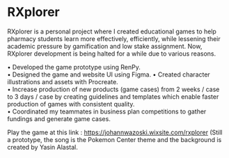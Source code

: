 # RXplorer
RXplorer is a personal project where I created educational games to help pharmacy students learn more effectively, efficiently, while lessening their academic pressure by gamification and low stake assignment. 
Now, RXplorer development is being halted for a while due to various reasons.
        
• Developed the game prototype using RenPy.     
• Designed the game and website UI using Figma. 
• Created character illustrations and assets with Procreate.    
• Increase production of new products (game cases) from 2 weeks / case to 3 days / case by creating guidelines and templates which enable faster production of games with consistent quality.   
• Coordinated my teammates in business plan competitions to gather fundings and generate game cases.    
      
Play the game at this link : https://johannwazoski.wixsite.com/rxplorer (Still a prototype, the song is the Pokemon Center theme and the background is created by Yasin Alastal.
